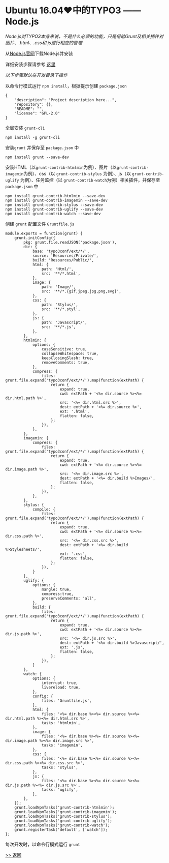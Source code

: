 # Ubuntu 16.04♥中的TYPO3 —— Node.js

*Node.js对TYPO3本身来说，不是什么必须的功能，只是借助Grunt及相关插件对图片、.html、.css和.js进行相应的管理*

从[Node.js官网](https://nodejs.org/en/download/)下载Node.js并安装

详细安装步骤请参考 [这里](http://gruntjs.com/getting-started)

*以下步骤默认在开发目录下操作*

以命令行模式运行 `npm install`，根据提示创建 `package.json`

	{
		"description": "Project description here...",
		"repository": {},
		"README": "",
		"license": "GPL-2.0"
	}

全局安装 `grunt-cli`

	npm install -g grunt-cli

安装`grunt` 并保存至 `package.json` 中

	npm install grunt --save-dev

安装HTML（以`grunt-contrib-htmlmin`为例）、图片（以`grunt-contrib-imagemin`为例）、css（以 `grunt-contrib-stylus` 为例）、js（以 `grunt-contrib-uglify` 为例）、任务监控（以 `grunt-contrib-watch`为例）相关插件，并保存至 `package.json` 中

	npm install grunt-contrib-htmlmin --save-dev
	npm install grunt-contrib-imagemin --save-dev
	npm install grunt-contrib-stylus --save-dev
	npm install grunt-contrib-uglify --save-dev
	npm install grunt-contrib-watch --save-dev

创建 `grunt` 配置文件 `Gruntfile.js`

	module.exports = function(grunt) {
		grunt.initConfig({
			pkg: grunt.file.readJSON('package.json'),
			dir: {
				base: 'typo3conf/ext/*/',
				source: 'Resources/Private/',
				build: 'Resources/Public/',
				html: {
					path: 'Html/',
					src: '**/*.html',
				},
				image: {
					path: 'Image/',
					src: '**/*.{gif,jpeg,jpg,png,svg}',
				},
				css: {
					path: 'Stylus/',
					src: '**/*.styl',
				},
				js: {
					path: 'Javascript/',
					src: '**/*.js',
				},
			},
			htmlmin: {
				options: {
					caseSensitive: true,
					collapseWhitespace: true,
					keepClosingSlash: true,
					removeComments: true,
				},
				compress: {
					files: grunt.file.expand('typo3conf/ext/*/').map(function(extPath) {
						return {
							expand: true,
							cwd: extPath + '<%= dir.source %><%= dir.html.path %>',
							src: '<%= dir.html.src %>',
							dest: extPath + '<%= dir.source %>',
							ext: '.html',
							flatten: false,
						};
					}),
				},
			},
			imagemin: {
				compress: {
					files: grunt.file.expand('typo3conf/ext/*/').map(function(extPath) {
						return {
							expand: true,
							cwd: extPath + '<%= dir.source %><%= dir.image.path %>',
							src: '<%= dir.image.src %>',
							dest: extPath + '<%= dir.build %>Images/',
							flatten: false,
						};
					}),
				},
			},
			stylus: {
				compile: {
					files: grunt.file.expand('typo3conf/ext/*/').map(function(extPath) {
						return {
							expand: true,
							cwd: extPath + '<%= dir.source %><%= dir.css.path %>',
							src: '<%= dir.css.src %>',
							dest: extPath + '<%= dir.build %>Stylesheets/',
							ext: '.css',
							flatten: false,
						};
					}),
				}
			},
			uglify: {
				options: {
					mangle: true,
					compress:true,
					preserveComments: 'all',
				},
				build: {
					files: grunt.file.expand('typo3conf/ext/*/').map(function(extPath) {
						return {
							expand: true,
							cwd: extPath + '<%= dir.source %><%= dir.js.path %>',
							src: '<%= dir.js.src %>',
							dest: extPath + '<%= dir.build %>Javascript/',
							ext: '.js',
							flatten: false,
						};
					}),
				}
			},
			watch: {
				options: {
					interrupt: true,
					livereload: true,
				},
				config: {
					files: 'Gruntfile.js',
				},
				html: {
					files: '<%= dir.base %><%= dir.source %><%= dir.html.path %><%= dir.html.src %>',
					tasks: 'htmlmin',
				},
				image: {
					files: '<%= dir.base %><%= dir.source %><%= dir.image.path %><%= dir.image.src %>',
					tasks: 'imagemin',
				},
				css: {
					files: '<%= dir.base %><%= dir.source %><%= dir.css.path %><%= dir.css.src %>',
					tasks: 'stylus',
				},
				js: {
					files: '<%= dir.base %><%= dir.source %><%= dir.js.path %><%= dir.js.src %>',
					tasks: 'uglify',
				},
			},
		});
		grunt.loadNpmTasks('grunt-contrib-htmlmin');
		grunt.loadNpmTasks('grunt-contrib-imagemin');
		grunt.loadNpmTasks('grunt-contrib-stylus');
		grunt.loadNpmTasks('grunt-contrib-uglify');
		grunt.loadNpmTasks('grunt-contrib-watch');
		grunt.registerTask('default', ['watch']);
	};

每次开发时，以命令行模式运行 `grunt`

[>> 返回](./README.md)